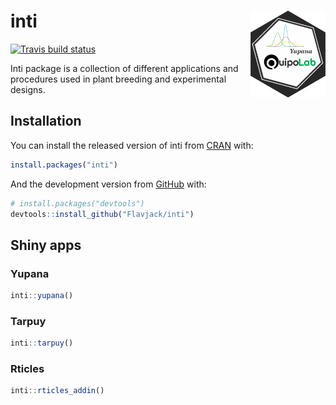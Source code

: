 
<!-- README.md is generated from README.Rmd. Please edit that file -->

# inti <img src="man/figures/logo.png" align="right" alt="" width="120" />

<!-- badges: start -->

[![Travis build
status](https://travis-ci.com/Flavjack/inti.svg?branch=master)](https://travis-ci.com/Flavjack/inti)
<!-- badges: end -->

Inti package is a collection of different applications and procedures
used in plant breeding and experimental designs.

## Installation

You can install the released version of inti from
[CRAN](https://CRAN.R-project.org) with:

``` r
install.packages("inti")
```

And the development version from
[GitHub](https://github.com/Flavjack/inti) with:

``` r
# install.packages("devtools")
devtools::install_github("Flavjack/inti")
```

## Shiny apps

### Yupana

``` r
inti::yupana()
```

### Tarpuy

``` r
inti::tarpuy()
```

### Rticles

``` r
inti::rticles_addin()
```
